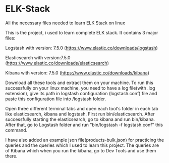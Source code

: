 # ELK-Stack
All the necessary files needed to learn ELK Stack on linux

This is the project, i used to learn complete ELK stack. It contains 3 major files: 

Logstash with version: 7.5.0
(https://www.elastic.co/downloads/logstash)

Elasticsearch with version:7.5.0
(https://www.elastic.co/downloads/elasticsearch)

Kibana with version: 7.5.0
(https://www.elastic.co/downloads/kibana)

Download all these tools and extract them on your machine. To run this successfully on your linux machine, you need to have a log file(with .log extension), give its path in logstash configuration (logstash.conf) file and paste this configuration file into /logstash folder.

Open three different terminal tabs and open each tool's folder in each tab like elasticsearch, kibana and logstash. First run bin/elasticsearch. After successfully starting the elasticsearch, go to kibana and run bin/kibana. After that, go to Logstash folder and run "bin/logstash -f logstash.conf" this command.

I have also added an example json file(products-bulk.json) for practicing the queries and the queries which I used to learn this project. The queries are of Kibana which when you run the kibana, go to Dev Tools and use them there.